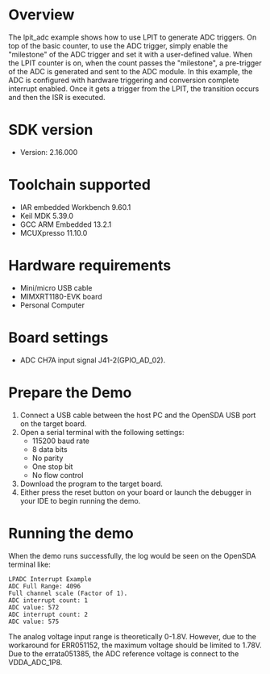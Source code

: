 Overview
========
The lpit_adc example shows how to use LPIT to generate ADC triggers. 
On top of the basic counter, to use the ADC trigger, simply enable 
the "milestone" of the ADC trigger and set it with a user-defined value. 
When the LPIT counter is on, when the count passes the "milestone", 
a pre-trigger of the ADC is generated and sent to the ADC module. 
In this example, the ADC is configured with hardware triggering and 
conversion complete interrupt enabled. Once it gets a trigger from the LPIT, 
the transition occurs and then the ISR is executed.

SDK version
===========
- Version: 2.16.000

Toolchain supported
===================
- IAR embedded Workbench  9.60.1
- Keil MDK  5.39.0
- GCC ARM Embedded  13.2.1
- MCUXpresso  11.10.0

Hardware requirements
=====================
- Mini/micro USB cable
- MIMXRT1180-EVK board
- Personal Computer

Board settings
==============
- ADC CH7A input signal J41-2(GPIO_AD_02).

Prepare the Demo
================
1.  Connect a USB cable between the host PC and the OpenSDA USB port on the target board.
2.  Open a serial terminal with the following settings:
    - 115200 baud rate
    - 8 data bits
    - No parity
    - One stop bit
    - No flow control
3.  Download the program to the target board.
4.  Either press the reset button on your board or launch the debugger in your IDE to begin running the demo.

Running the demo
================
When the demo runs successfully, the log would be seen on the OpenSDA terminal like:

~~~~~~~~~~~~~~~~~~~~~~~~~~~~~~~~~~~~~~~~~
LPADC Interrupt Example
ADC Full Range: 4096
Full channel scale (Factor of 1).
ADC interrupt count: 1
ADC value: 572
ADC interrupt count: 2
ADC value: 575
~~~~~~~~~~~~~~~~~~~~~~~~~~~~~~~~~~~~~~~~~
The analog voltage input range is theoretically 0-1.8V. However, due to the workaround for ERR051152, the maximum voltage should be limited to 1.78V.
Due to the errata051385, the ADC reference voltage is connect to the VDDA_ADC_1P8.
